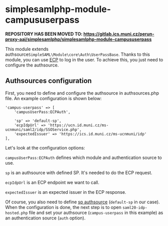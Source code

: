 # simplesamlphp-module-campususerpass

**REPOSITORY HAS BEEN MOVED TO: https://gitlab.ics.muni.cz/perun-proxy-aai/simplesamlphp/simplesamlphp-module-campususerpass**

This module extends authsource`SimpleSAML\Module\core\Auth\UserPassBase`. Thanks to this module, you can use [ECP](http://docs.oasis-open.org/security/saml/Post2.0/saml-ecp/v2.0/saml-ecp-v2.0.html) to log in the user. To achieve this, you just need to configure the authsource.

## Authsources configuration

First, you need to define and configure the authsource in authsources.php file. An example configuration is shown below:

    'campus-userpass' => [
        'campusUserPass:ECPAuth',

        'sp' => 'default-sp',
        'ecpIdpUrl' => 'https://ucn.id.muni.cz/ms-ucnmuni/saml2/idp/SSOService.php',
        'expectedIssuer' => 'https://ics.id.muni.cz/ms-ucnmuni/idp'
    ],

Let's look at the configuration options:

`campusUserPass:ECPAuth` defines which module and authentication source to use.

`sp` is an authsource with defined SP. It's needed to do the ECP request.

`ecpIdpUrl` is an ECP endpoint we want to call.

`expectedIssuer` is an expected issuer in the ECP response.

Of course, you also need to define [sp authsource](https://simplesamlphp.org/docs/latest/saml/sp.html) (`default-sp` in our case). When the configuration is done, the next step is to open `saml20-idp-hosted.php` file and set your authsource (`campus-userpass` in this example) as an authentication source (`auth` option).

